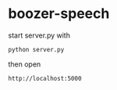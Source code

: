 # boozer-speech

start server.py with 
```
python server.py
```
then open
```
http://localhost:5000
```